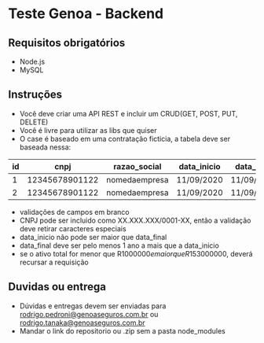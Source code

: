# Teste Genoa - Backend

## Requisitos obrigatórios

- Node.js
- MySQL

## Instruções

- Você deve criar uma API REST e incluir um CRUD(GET, POST, PUT, DELETE)
- Você é livre para utilizar as libs que quiser
- O case é baseado em uma contratação ficticia, a tabela deve ser baseada nessa:

id | cnpj            | razao_social  | data_inicio | data_final | ativo_total 
-- | --------------- | ------------  | ----------- | ---------- | -----------
1  | 12345678901122  | nomedaempresa | 11/09/2020  | 11/09/2021 | R$1500000
2  | 12345678901122  | nomedaempresa | 11/09/2020  | 11/09/2021 | R$1500000

* validações de campos em branco
* CNPJ pode ser incluido como XX.XXX.XXX/0001-XX, então a validação deve retirar caracteres especiais
* data_inicio não pode ser maior que data_final
* data_final deve ser pelo menos 1 ano a mais que a data_inicio
* se o ativo total for menor que R$1000000 e maior que R$153000000, deverá recursar a requisição

## Duvidas ou entrega

* Dúvidas e entregas devem ser enviadas para rodrigo.pedroni@genoaseguros.com.br ou rodrigo.tanaka@genoaseguros.com.br
* Mandar o link do repositorio ou .zip sem a pasta node_modules
